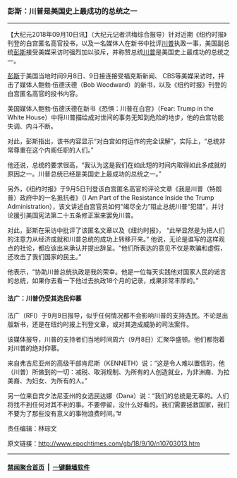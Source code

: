 ### 彭斯：川普是美国史上最成功的总统之一
------------------------

<p>【大纪元2018年09月10日讯】（大纪元记者洪梅综合报导）针对近期《纽约时报》刊登的白宫匿名高官投书，以及一名媒体人在新书中批评<a href="http://www.epochtimes.com/gb/tag/%E5%B7%9D%E6%99%AE.html">川普</a>执政一事，美国副总统<a href="http://www.epochtimes.com/gb/tag/%E5%BD%AD%E6%96%AF.html">彭斯</a>接受美媒采访时强烈加以驳斥，并称赞总统<a href="http://www.epochtimes.com/gb/tag/%E5%B7%9D%E6%99%AE.html">川普</a>是美国史上最成功的总统之一。</p>
<p><a href="http://www.epochtimes.com/gb/tag/%E5%BD%AD%E6%96%AF.html">彭斯</a>于美国当地时间9月8日、9日接连接受福克斯新闻、 CBS等美媒采访时，抨击了媒体人鲍勃‧伍德沃德（Bob Woodward）的新书，以及《纽约时报》刊登的白宫匿名高官的投书内容。</p>
<p>美国媒体人鲍勃‧伍德沃德在新书《恐惧：川普在白宫》（Fear: Trump in the White House）中将川普描绘成对世间的事务无知到危险的地步，他的白宫功能失调、内斗不断。</p>
<p>对此，彭斯指出，该书内容显示“对白宫如何运作的完全误解”，实际上，“总统非常尊重在这个内阁任职的人们。”</p>
<p>他还说，总统的要求很高，“我认为这是我们在如此短的时间内取得如此多成就的原因之一。川普总统已经是美国史上最成功的总统之一。”</p>
<p>另外，《纽约时报》于9月5日刊登该白宫匿名高官的评论文章《我是川普（特朗普）政府中的一名抵抗者》（I Am Part of the Resistance Inside the Trump Administration），该文讲述白宫官员如何“竭尽全力”阻止总统川普“犯错”，并讨论援引美国宪法第二十五条修正案来罢免川普。</p>
<p>对此，彭斯在采访中批评了该匿名文章以及《纽约时报》， “此举显然是为把人们的注意力从经济成就和川普总统的成功上转移开来。” 他说，无论是谁写的这样观点的社论，都应该出来承认并提出辞呈。“他们所表达的意见不仅是欺骗和虚假，还攻击了我们国家的民主。”</p>
<p>他表示，“协助川普总统执政是我的荣幸。他是一位每天实践他对国家人民的诺言的总统，如果你去看一下他过去执政18个月的记录，成果非常丰厚的。”</p>
<h4>法广：川普仍受其选民仰慕</h4>
<p>法广（RFI）于9月9日报导，似乎任何情况都不会影响川普的支持选民。不论是出版新书，还是在纽约时报上刊登文章，或对其造成威胁的司法案件。</p>
<p>该媒体报导，川普的支持者们当地时间周六（9月8日）汇聚华盛顿。他们都抱着对川普的绝对仰慕。</p>
<p>来自弗吉尼亚州的高级干部肯尼斯（KENNETH）说：“这是令人难以置信的，他（川普）所做到的一切：减税、取消规制、为所有的人创造就业，为非洲裔、为拉美裔、为妇女、为所有的人。”</p>
<p>另一位来自宾夕法尼亚州的女选民达娜（Dana）说：“我们的总统是无辜的。人们将找不到任何对其不利的事。不要停留，没什么好看的。我们需要拯救国家，我们不要为了那些没有意义的事物浪费时间。”#</p>
<p>责任编辑：林琮文</p>

原文链接：http://www.epochtimes.com/gb/18/9/10/n10703013.htm


------------------------
#### [禁闻聚合首页](https://github.com/gfw-breaker/banned-news/blob/master/README.md) &nbsp;|&nbsp;  [一键翻墙软件](https://github.com/gfw-breaker/nogfw/blob/master/README.md)